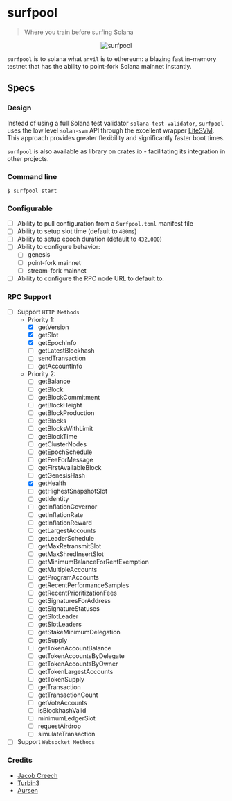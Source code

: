 # surfpool

> Where you train before surfing Solana

<div align="center">
  <picture>
    <source srcset="https://raw.githubusercontent.com/txtx/surfpool/main/docs/assets/surfpool.png">
    <img alt="surfpool" style="max-width: 60%;">
  </picture>
</div>

`surfpool` is to solana what `anvil` is to ethereum: a blazing fast in-memory testnet that has the ability to point-fork Solana mainnet instantly.

## Specs


### Design

Instead of using  a full Solana test validator `solana-test-validator`, `surfpool` uses the low level `solan-svm` API through the excellent wrapper [LiteSVM](https://github.com/LiteSVM/litesvm).
This approach provides greater flexibility and significantly faster boot times.

`surfpool` is also available as library on crates.io - facilitating its integration in other projects.

### Command line

```console
$ surfpool start
```

### Configurable

- [ ] Ability to pull configuration from a `Surfpool.toml` manifest file
- [ ] Ability to setup slot time (default to `400ms`)
- [ ] Ability to setup epoch duration (default to `432,000`)
- [ ] Ability to configure behavior:
    - [ ] genesis
    - [ ] point-fork mainnet
    - [ ] stream-fork mainnet
- [ ] Ability to configure the RPC node URL to default to.

### RPC Support

- [ ] Support `HTTP Methods`
    - Priority 1:
        - [x] getVersion
        - [x] getSlot
        - [x] getEpochInfo
        - [ ] getLatestBlockhash
        - [ ] sendTransaction
        - [ ] getAccountInfo
    - Priority 2:
        - [ ] getBalance
        - [ ] getBlock
        - [ ] getBlockCommitment
        - [ ] getBlockHeight
        - [ ] getBlockProduction
        - [ ] getBlocks
        - [ ] getBlocksWithLimit
        - [ ] getBlockTime
        - [ ] getClusterNodes
        - [ ] getEpochSchedule
        - [ ] getFeeForMessage
        - [ ] getFirstAvailableBlock
        - [ ] getGenesisHash
        - [x] getHealth
        - [ ] getHighestSnapshotSlot
        - [ ] getIdentity
        - [ ] getInflationGovernor
        - [ ] getInflationRate
        - [ ] getInflationReward
        - [ ] getLargestAccounts
        - [ ] getLeaderSchedule
        - [ ] getMaxRetransmitSlot
        - [ ] getMaxShredInsertSlot
        - [ ] getMinimumBalanceForRentExemption
        - [ ] getMultipleAccounts
        - [ ] getProgramAccounts
        - [ ] getRecentPerformanceSamples
        - [ ] getRecentPrioritizationFees
        - [ ] getSignaturesForAddress
        - [ ] getSignatureStatuses
        - [ ] getSlotLeader
        - [ ] getSlotLeaders
        - [ ] getStakeMinimumDelegation
        - [ ] getSupply
        - [ ] getTokenAccountBalance
        - [ ] getTokenAccountsByDelegate
        - [ ] getTokenAccountsByOwner
        - [ ] getTokenLargestAccounts
        - [ ] getTokenSupply
        - [ ] getTransaction
        - [ ] getTransactionCount
        - [ ] getVoteAccounts
        - [ ] isBlockhashValid
        - [ ] minimumLedgerSlot
        - [ ] requestAirdrop
        - [ ] simulateTransaction
- [ ] Support `Websocket Methods`

### Credits
- [Jacob Creech](https://x.com/jacobvcreech)
- [Turbin3](https://x.com/solanaturbine?lang=en)
- [Aursen](https://x.com/exoaursen)